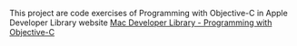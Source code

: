 This project are code exercises of Programming with Objective-C in Apple Developer Library website 
[Mac Developer Library - Programming with Objective-C](https://developer.apple.com/library/mac/documentation/Cocoa/Conceptual/ProgrammingWithObjectiveC)
